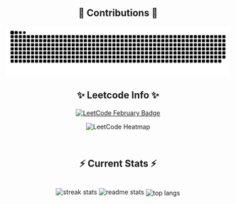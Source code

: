 <div align="center"> 
 <h2>🐍 Contributions 🐍</h2>
  <img alt="snake eating my contributions" src="https://raw.githubusercontent.com/salesp07/salesp07/output/github-contribution-grid-snake.svg" />
</div> 
   <h2 align="center">✨ Leetcode Info ✨</h2>  
  <p align="center">
    <a href="https://leetcode.com/u/janhviwadhwa972/" target="_blank">
      <img align="center" src="https://assets.leetcode.com/static_assets/marketing/2024-50.gif" alt="LeetCode February Badge" height="200" width="200" />
    </a>
<!--     <a href="https://leetcode.com/u/janhviwadhwa972/" target="_blank">
      <img align="center" src="https://leetcode.com/static/images/badges/2024/gif/2024-03.gif" alt="LeetCode March Badge" height="200" width="200" />
    </a>
    <a href="https://leetcode.com/u/janhviwadhwa972/" target="_blank">
      <img align="center" src="https://assets.leetcode.com/static_assets/marketing/2024-200.gif" alt="LeetCode 200 Problems Badge" height="200" width="200" />
    </a>
    <a href="https://leetcode.com/u/janhviwadhwa972/" target="_blank">
      <img align="center" src="https://assets.leetcode.com/static_assets/marketing/2024-100.gif" alt="LeetCode 100 Problems Badge" height="200" width="200" />
    </a>
  </p> -->
  <p align="center">
    <img align="top" src="https://leetcard.jacoblin.cool/janhviwadhwa972?theme=dark&font=Nunito&ext=heatmap" alt="LeetCode Heatmap" />  
  </p>
 
<br/>
  <h2 align="center">⚡ Current Stats ⚡</h2>
<br>
<div align=center>
  <img width=390 src="https://streak-stats.demolab.com/?user=janhviwadhwa&count_private=true&theme=react&border_radius=10" alt="streak stats"/>
  <img width=390 src="https://github-readme-stats.vercel.app/api?username=janhviwadhwa&show_icons=true&theme=react&rank_icon=github&border_radius=10" alt="readme stats" />
  <img width=325 align="center" src="https://github-readme-stats.vercel.app/api/top-langs/?username=janhviwadhwa=HTML&langs_count=8&layout=compact&theme=react&border_radius=10&size_weight=0.5&count_weight=0.5&exclude_repo=github-readme-stats" alt="top langs" />
</div>

  <br/>

<br/><br/>
